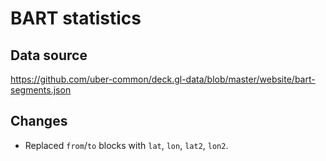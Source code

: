 # BART statistics

## Data source

https://github.com/uber-common/deck.gl-data/blob/master/website/bart-segments.json

## Changes

* Replaced `from`/`to` blocks with `lat`, `lon`, `lat2`, `lon2`.
